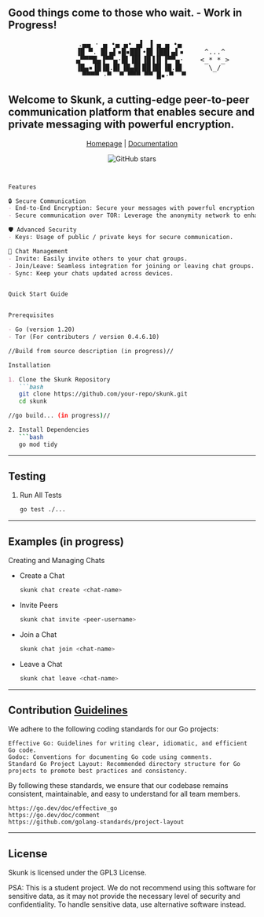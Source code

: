 <h2>Good things come to those who wait. - Work in Progress!</h2>


<div align="center"><pre>
.▄▄ · ▄ •▄ ▄• ▄▌ ▐ ▄ ▄ •▄ 
         ▐█ ▀. █▌▄▌▪█▪██▌•█▌▐██▌▄▌▪     ^...^
             ▄▀▀▀█▄▐▀▀▄·█▌▐█▌▐█▐▐▌▐▀▀▄·    <_* *_>   
        ▐█▄▪▐█▐█.█▌▐█▄█▌██▐█▌▐█.█▌      \_/
 ▀▀▀▀ ·▀  ▀ ▀▀▀ ▀▀ █▪·▀  ▀
</pre></div>

<p align="center"><p style="color: grey; font-size: 14px;"><h2>Welcome to Skunk, a cutting-edge peer-to-peer communication platform that enables secure and private messaging with powerful encryption.</h2></p></p>

<p align="center">
  <a href="https://scherzma.github.io/">Homepage</a> |
  <a href="URL_zur_Dokumentation">Documentation</a>
</p>

<p align="center">
  <img src="https://img.shields.io/github/stars/deinrepo/skunk?style=social" alt="GitHub stars">
</p>

```markdown


Features

🔒 Secure Communication
- End-to-End Encryption: Secure your messages with powerful encryption protocols.
- Secure communication over TOR: Leverage the anonymity network to enhance security.

🛡️ Advanced Security
- Keys: Usage of public / private keys for secure communication.

💬 Chat Management
- Invite: Easily invite others to your chat groups.
- Join/Leave: Seamless integration for joining or leaving chat groups.
- Sync: Keep your chats updated across devices.


Quick Start Guide


Prerequisites

- Go (version 1.20)
- Tor (For contributers / version 0.4.6.10)

//Build from source description (in progress)//

Installation

1. Clone the Skunk Repository
   ```bash
   git clone https://github.com/your-repo/skunk.git
   cd skunk

//go build... (in progress)//   

2. Install Dependencies
   ```bash
   go mod tidy
   ```
   
***

<h2>Testing</h2>

1. Run All Tests
   ```bash
   go test ./...
   ```

***

<h2>Examples (in progress)</h2>

Creating and Managing Chats

- Create a Chat
  ```bash
  skunk chat create <chat-name>
  ```
- Invite Peers
  ```bash
  skunk chat invite <peer-username>
  ```
- Join a Chat
  ```bash
  skunk chat join <chat-name>
  ```
- Leave a Chat
  ```bash
  skunk chat leave <chat-name>
  ```

***

<h2>Contribution <a href="https://github.com/scherzma/Skunk/wiki/Coding-Guidelines">Guidelines</a></h2>


We adhere to the following coding standards for our Go projects:

    Effective Go: Guidelines for writing clear, idiomatic, and efficient Go code.
    Godoc: Conventions for documenting Go code using comments.
    Standard Go Project Layout: Recommended directory structure for Go projects to promote best practices and consistency.

By following these standards, we ensure that our codebase remains consistent, maintainable, and easy to understand for all team members.

    https://go.dev/doc/effective_go
    https://go.dev/doc/comment
    https://github.com/golang-standards/project-layout



***

<h2>License</h2>

Skunk is licensed under the GPL3 License.

PSA: This is a student project. We do not recommend using this software for sensitive data, as it may not provide the necessary level of security and confidentiality. To handle sensitive data, use alternative software instead.


```
